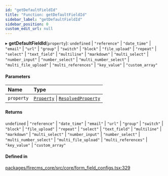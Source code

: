 ```yaml
---
id: "getDefaultFieldId"
title: "Function: getDefaultFieldId"
sidebar_label: "getDefaultFieldId"
sidebar_position: 0
custom_edit_url: null
---
```


▸ **getDefaultFieldId**(`property`): `undefined` \| ``"reference"`` \| ``"date_time"`` \| ``"email"`` \| ``"url"`` \| ``"group"`` \| ``"switch"`` \| ``"block"`` \| ``"file_upload"`` \| ``"repeat"`` \| ``"select"`` \| ``"text_field"`` \| ``"multiline"`` \| ``"markdown"`` \| ``"multi_select"`` \| ``"number_input"`` \| ``"number_select"`` \| ``"multi_number_select"`` \| ``"multi_file_upload"`` \| ``"multi_references"`` \| ``"key_value"`` \| ``"custom_array"``

#### Parameters

| Name | Type |
| :------ | :------ |
| `property` | [`Property`](../types/Property.md) \| [`ResolvedProperty`](../types/ResolvedProperty.md) |

#### Returns

`undefined` \| ``"reference"`` \| ``"date_time"`` \| ``"email"`` \| ``"url"`` \| ``"group"`` \| ``"switch"`` \| ``"block"`` \| ``"file_upload"`` \| ``"repeat"`` \| ``"select"`` \| ``"text_field"`` \| ``"multiline"`` \| ``"markdown"`` \| ``"multi_select"`` \| ``"number_input"`` \| ``"number_select"`` \| ``"multi_number_select"`` \| ``"multi_file_upload"`` \| ``"multi_references"`` \| ``"key_value"`` \| ``"custom_array"``

#### Defined in

[packages/firecms_core/src/core/form_field_configs.tsx:329](https://github.com/FireCMSco/firecms/blob/d45f3739/packages/firecms_core/src/core/form_field_configs.tsx#L329)
